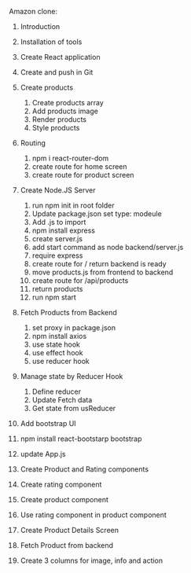 Amazon clone:

1. Introduction
2. Installation of tools
3. Create React application
4. Create and push in Git

5. Create products

   1. Create products array
   2. Add products image
   3. Render products
   4. Style products

6. Routing

   1. npm i react-router-dom
   2. create route for home screen
   3. create route for product screen

7. Create Node.JS Server
   1. run npm init in root folder
   2. Update package.json set type: modeule
   3. Add .js to import
   4. npm install express
   5. create server.js
   6. add start command as node backend/server.js
   7. require express
   8. create route for / return backend is ready
   9. move products.js from frontend to backend
   10. create route for /api/products
   11. return products
   12. run npm start

8. Fetch Products from Backend
   1. set proxy in package.json
   2. npm install axios
   3. use state hook
   4. use effect hook
   5. use reducer hook

9. Manage state by Reducer Hook
   1. Define reducer
   2. Update Fetch data
   3. Get state from usReducer
   
10. Add bootstrap UI
   1. npm install react-bootstarp bootstrap
   2. update App.js

11. Create Product and Rating components
   1. Create rating component
   2. Create product component
   3. Use rating component in product component
   
12. Create Product Details Screen
   1. Fetch Product from backend
   2. Create 3 columns for image, info and action